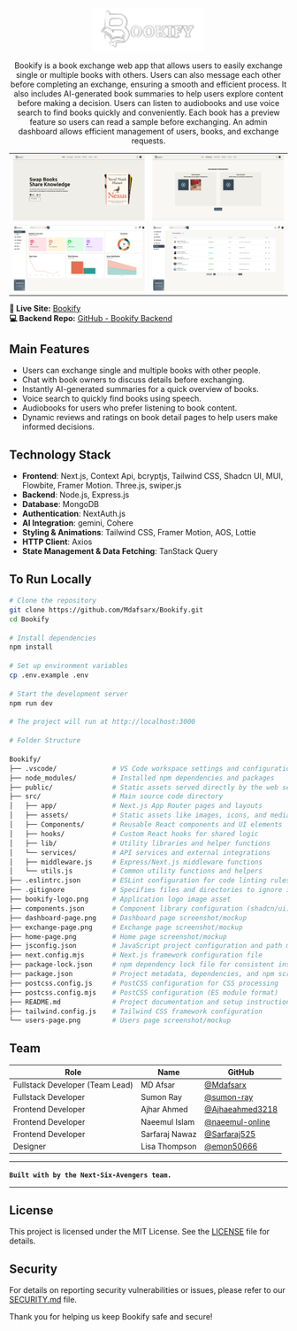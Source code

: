 <br />
<p align="center">
  <a href="">
    <img src="bookify-logo.png" alt="Bookify" width="200" />
  </a>
<p>

<p align="center">
  Bookify is a book exchange web app that allows users to easily exchange single or multiple books with others. Users can also message each other before completing an exchange, ensuring a smooth and efficient process.
It also includes AI-generated book summaries to help users explore content before making a decision.
Users can listen to audiobooks and use voice search to find books quickly and conveniently.
Each book has a preview feature so users can read a sample before exchanging.
An admin dashboard allows efficient management of users, books, and exchange requests.
</p>

<table align="center">
  <tr>
    <td><img src="home-page.png" alt="Bookify - Home Page" width="100%"/></td>
    <td><img src="exchange-page.png" alt="Bookify - Exchange Page" width="100%"/></td>
  </tr>
  <tr>
    <td><img src="dashboard-page.png" alt="Bookify - Dashboard Page" width="100%"/></td>
    <td><img src="users-page.png" alt="Bookify - Users Page" width="100%"/></td>
  </tr>
</table>

**🔗 Live Site:** [Bookify](https://bookify06.vercel.app)  
**💻 Backend Repo:** [GitHub - Bookify Backend](https://github.com/Mdafsarx/Bookify-Backend)

## Main Features

- Users can exchange single and multiple books with other people.
- Chat with book owners to discuss details before exchanging.
- Instantly AI-generated summaries for a quick overview of books.
- Voice search to quickly find books using speech.
- Audiobooks for users who prefer listening to book content.
- Dynamic reviews and ratings on book detail pages to help users make informed decisions.

## Technology Stack

- **Frontend**: Next.js, Context Api, bcryptjs, Tailwind CSS, Shadcn UI, MUI, Flowbite, Framer Motion. Three.js, swiper.js
- **Backend**: Node.js, Express.js
- **Database**: MongoDB
- **Authentication**: NextAuth.js
- **AI Integration**: gemini, Cohere
- **Styling & Animations**: Tailwind CSS, Framer Motion, AOS, Lottie
- **HTTP Client**: Axios
- **State Management & Data Fetching**: TanStack Query

## To Run Locally

```bash
# Clone the repository
git clone https://github.com/Mdafsarx/Bookify.git
cd Bookify

# Install dependencies
npm install

# Set up environment variables
cp .env.example .env

# Start the development server
npm run dev

# The project will run at http://localhost:3000

# Folder Structure

Bookify/
├── .vscode/              # VS Code workspace settings and configurations
├── node_modules/         # Installed npm dependencies and packages
├── public/               # Static assets served directly by the web server
├── src/                  # Main source code directory
│   ├── app/              # Next.js App Router pages and layouts
│   ├── assets/           # Static assets like images, icons, and media files
│   ├── Components/       # Reusable React components and UI elements
│   ├── hooks/            # Custom React hooks for shared logic
│   ├── lib/              # Utility libraries and helper functions
│   └── services/         # API services and external integrations
│   ├── middleware.js     # Express/Next.js middleware functions
│   └── utils.js          # Common utility functions and helpers
├── .eslintrc.json        # ESLint configuration for code linting rules
├── .gitignore            # Specifies files and directories to ignore in Git
├── bookify-logo.png      # Application logo image asset
├── components.json       # Component library configuration (shadcn/ui)
├── dashboard-page.png    # Dashboard page screenshot/mockup
├── exchange-page.png     # Exchange page screenshot/mockup
├── home-page.png         # Home page screenshot/mockup
├── jsconfig.json         # JavaScript project configuration and path mapping
├── next.config.mjs       # Next.js framework configuration file
├── package-lock.json     # npm dependency lock file for consistent installs
├── package.json          # Project metadata, dependencies, and npm scripts
├── postcss.config.js     # PostCSS configuration for CSS processing
├── postcss.config.mjs    # PostCSS configuration (ES module format)
├── README.md             # Project documentation and setup instructions
├── tailwind.config.js    # Tailwind CSS framework configuration
└── users-page.png        # Users page screenshot/mockup
```

## Team

| Role                            | Name           | GitHub                                               |
| ------------------------------- | -------------- | ---------------------------------------------------- |
| Fullstack Developer (Team Lead) | MD Afsar       | [@Mdafsarx](https://github.com/Mdafsarx)             |
| Fullstack Developer             | Sumon Ray      | [@sumon-ray](https://github.com/sumon-ray)           |
| Frontend Developer              | Ajhar Ahmed    | [@Ajhaeahmed3218](https://github.com/Ajhaeahmed3218) |
| Frontend Developer              | Naeemul Islam  | [@naeemul-online](https://github.com/aeemul-online)  |
| Frontend Developer              | Sarfaraj Nawaz | [@Sarfaraj525](https://github.com/Sarfaraj525)       |
| Designer                        | Lisa Thompson  | [@emon50666](https://github.com/emon50666)           |

---

**`Built with by the Next-Six-Avengers team.`**

---

## License

This project is licensed under the MIT License. See the [LICENSE](./LICENSE) file for details.

## Security

For details on reporting security vulnerabilities or issues, please refer to our [SECURITY.md](./SECURITY.md) file.

Thank you for helping us keep Bookify safe and secure!
